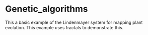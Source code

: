 # Genetic_algorithms
This a basic example of the Lindenmayer system for mapping plant evolution. 
This example uses fractals to demonstrate this.
